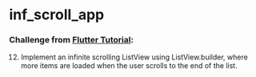 # inf_scroll_app

### Challenge from [Flutter Tutorial](https://flutter-tutorial.net/list-and-grid/questions-for-practice-2/):
12. Implement an infinite scrolling ListView using ListView.builder, where more items are loaded when the user scrolls to the end of the list.